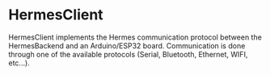 # HermesClient

HermesClient implements the Hermes communication protocol between the HermesBackend and an Arduino/ESP32 board.
Communication is done through one of the available protocols (Serial, Bluetooth, Ethernet, WIFI, etc...).